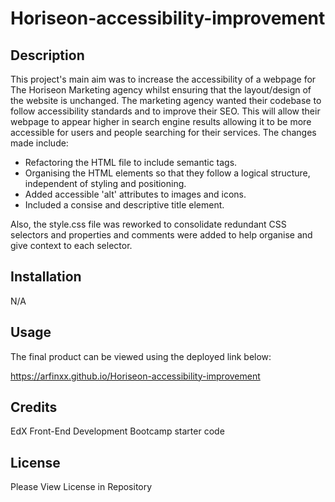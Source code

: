 # Horiseon-accessibility-improvement


## Description 

This project's main aim was to increase the accessibility of a webpage for The Horiseon Marketing agency whilst ensuring that the layout/design of the website is unchanged. The marketing agency wanted their codebase to follow accessibility standards and to improve their SEO. This will allow their webpage to appear higher in search engine results allowing it to be more accessible for users and people searching for their services. The changes made include:

- Refactoring the HTML file to include semantic tags.
- Organising the HTML elements so that they follow a logical structure, independent of styling and positioning.
- Added accessible 'alt' attributes to images and icons.
- Included a consise and descriptive title element.

Also, the style.css file was reworked to consolidate redundant CSS selectors and properties and comments were added to help organise and give context to each selector.




## Installation

N/A

## Usage 

The final product can be viewed using the deployed link below:

https://arfinxx.github.io/Horiseon-accessibility-improvement


## Credits

EdX Front-End Development Bootcamp starter code


## License

Please View License in Repository
